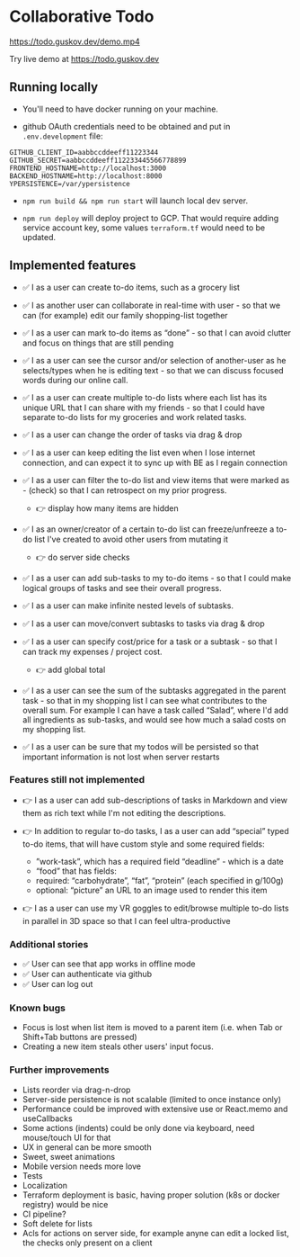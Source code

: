 # Collaborative Todo

https://todo.guskov.dev/demo.mp4

Try live demo at https://todo.guskov.dev

## Running locally
- You'll need to have docker running on your machine.

- github OAuth credentials need to be obtained and put in `.env.development` file:


```
GITHUB_CLIENT_ID=aabbccddeeff11223344
GITHUB_SECRET=aabbccddeeff112233445566778899
FRONTEND_HOSTNAME=http://localhost:3000
BACKEND_HOSTNAME=http://localhost:8000
YPERSISTENCE=/var/ypersistence
```

- `npm run build && npm run start` will launch local dev server. 

- `npm run deploy` will deploy project to GCP. That would require adding service account key, some values `terraform.tf` would need to be updated.

## Implemented features
- ✅ I as a user can create to-do items, such as a grocery list

- ✅ I as another user can collaborate in real-time with user - so that we
can (for example) edit our family shopping-list together

- ✅ I as a user can mark to-do items as “done” - so that I can avoid clutter and focus on things that are still pending

- ✅ I as a user can see the cursor and/or selection of another-user as he selects/types when he is editing text - so that we can discuss focused words during our online call.

- ✅ I as a user can create multiple to-do lists where each list has its unique URL that I
can share with my friends - so that I could have separate to-do lists for my groceries and work related tasks.

- ✅ I as a user can change the order of tasks via drag & drop

- ✅ I as a user can keep editing the list even when I lose internet connection, and can expect it to sync up with BE as I regain connection

- ✅ I as a user can filter the to-do list and view items that were marked as - (check) so that I can retrospect on my prior progress.
  - 👉 display how many items are hidden

- ✅ I as an owner/creator of a certain to-do list can freeze/unfreeze a to-do list I've created to avoid other users from mutating it
  - 👉 do server side checks
  
- ✅ I as a user can add sub-tasks to my to-do items - so that I could make logical groups of tasks and see their overall progress.

- ✅ I as a user can make infinite nested levels of subtasks.

- ✅ I as a user can move/convert subtasks to tasks via drag & drop

- ✅ I as a user can specify cost/price for a task or a subtask - so that I can track my expenses / project cost.
  - 👉 add global total

- ✅ I as a user can see the sum of the subtasks aggregated in the parent task - so that in my shopping list I can see what contributes to the overall sum. For example I can have a task called “Salad”, where I'd add all ingredients as sub-tasks, and would see how much a salad costs on my shopping list.

- ✅ I as a user can be sure that my todos will be persisted so that important information is not lost when server restarts

### Features still not implemented

- 👉 I as a user can add sub-descriptions of tasks in Markdown and view them as rich text while I'm not editing the descriptions.

- 👉 In addition to regular to-do tasks, I as a user can add “special” typed to-do items, that will have custom style and some required fields:
  - ”work-task”, which has a required field “deadline” - which is a date
  - “food” that has fields:
  - required: “carbohydrate”, “fat”, “protein” (each specified in g/100g)
  - optional: “picture” an URL to an image used to render this item

- 👉 I as a user can use my VR goggles to edit/browse multiple to-do lists in parallel in 3D
space so that I can feel ultra-productive

### Additional stories

- ✅ User can see that app works in offline mode
- ✅ User can authenticate via github
- ✅ User can log out

### Known bugs
- Focus is lost when list item is moved to a parent item (i.e. when Tab or Shift+Tab buttons are pressed)
- Creating a new item steals other users' input focus.

### Further improvements
- Lists reorder via drag-n-drop
- Server-side persistence is not scalable (limited to once instance only)
- Performance could be improved with extensive use or React.memo and useCallbacks
- Some actions (indents) could be only done via keyboard, need mouse/touch UI for that
- UX in general can be more smooth
- Sweet, sweet animations
- Mobile version needs more love
- Tests
- Localization
- Terraform deployment is basic, having proper solution (k8s or docker registry) would be nice
- CI pipeline?
- Soft delete for lists
- Acls for actions on server side, for example anyne can edit a locked list, the checks only present on a client